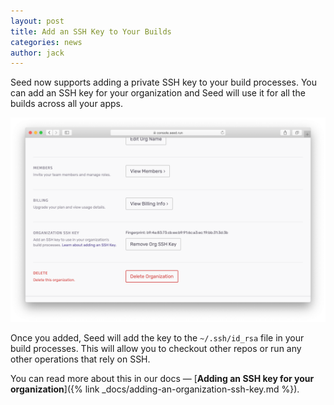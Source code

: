 ```yaml
---
layout: post
title: Add an SSH Key to Your Builds
categories: news
author: jack
---
```


Seed now supports adding a private SSH key to your build processes. You can add an SSH key for your organization and Seed will use it for all the builds across all your apps.

![Add an SSH key for your organization](/assets/blog/add-an-ssh-key-to-your-builds/add-an-ssh-key-for-your-organization.png)

Once you added, Seed will add the key to the `~/.ssh/id_rsa` file in your build processes. This will allow you to checkout other repos or run any other operations that rely on SSH.

You can read more about this in our docs — [**Adding an SSH key for your organization**]({% link _docs/adding-an-organization-ssh-key.md %}).

